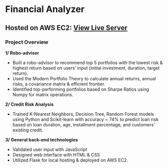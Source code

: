 # Financial Analyzer

## Hosted on AWS EC2: [View Live Server](http://3.135.214.34:5000/)<br>

### Project Overview
<b>1/ Robo-advisor</b><br>
- Built a robo-advisor to recommend top 5 portfolios with the lowest risk & highest return based on users' input (initial investment, duration, target return).<br>
- Used the Modern Portfolio Theory to calculate annual returns, annual risks, a covariance matrix & efficient frontier.<br>
- Identified top-performing portfolios based on Sharpe Ratios using Numpy for matrix operations.<br>

<b>2/ Credit Risk Analysis</b><br>
- Trained K-Nearest Neighbors, Decision Tree, Random Forest models using Python and Scikit-learn with accuracy ~ 74% to predict loan risk based on loan duration, age, installment percentage, and customers' existing credit.<br>

<b>3/ General back-end technologies</b><br>
- Validated user input with JavaScript<br>
- Designed web interface with HTML & CSS<br>
- Utilized Flask for local hosting & deployed on AWS EC2.<br>

